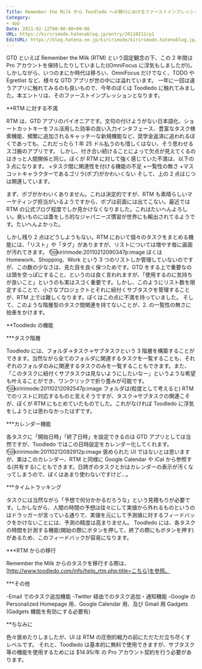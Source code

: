 ```yaml
---
Title: Remember the Milk から Toodledo への移行におけるファーストインプレッション
Category:
- app
Date: 2011-02-12T00:00:00+09:00
URL: https://kiririmode.hatenablog.jp/entry/20110212/p1
EditURL: https://blog.hatena.ne.jp/kiririmode/kiririmode.hatenablog.jp/atom/entry/8454420450078211190
---
```


GTD といえば Remember the Milk (RTM) という固定観念の下、この 2 年間は Pro アカウントを保持したりしていました((OmniFocus に浮気もしましたが))。しかしながら、いつのまにか時代は移ろい、OmniFocus だけでなく、TODO や Egretlist など、様々な GTD アプリが世の中には溢れています。
一年に一回は違うアプリに触れてみるのも良いもので、今年のぼくは Toodledo に触れてみました。本エントリは、そのファーストインプレッションとなります。

**RTM に対する不満

RTM は、GTD アプリのパイオニアです。文句の付けようがない日本語化、ショートカットキーをフル活用した効率の良い入力インタフェース、豊富なタスク検索機能、頻繁に追加されるキャッチーな新規機能など、奨学金返済に追われるぼくであっても、これだったら 1 年 25 ドル払うのも惜しくはない、そう思わせるスゴ腕のアプリです。
しかし、付き合い続けることによって欠点が見えてくるのはきっと人間関係と同じ。ぼくが RTM に対して強く感じていた不満は、以下の 3 点になります。
+タスク間に関連性を付ける機能の不足
+一覧性の無さ
+マスコットキャラクターであるゴリラ(ボブ)がかわいくない
そして、上の 2 点はじつは関連しています。

まず、ボブがかわいくありません。これは決定的ですが、RTM も素晴らしいマーケティング担当がいるようですから、ボブは前面には出てこない。最近では RTM の公式ブログ程度でしか見かけなくなりました。これはたいへんよろしい。臭いものには蓋をしろ的なジャパニーズ慣習が世界にも輸出されてるようです。たいへんよかった。

しかし残り 2 点はどうしようもない。RTM において個々のタスクをまとめる機能には、「リスト」や「タグ」がありますが、リストについては増やす毎に画面が汚れてきます。
f:id:kiririmode:20110212090347p:image
ぼくは Homework、Shopping、Work という 3 つのリストしか管理していないのですが、この数の少なさは、見た目を良く保つためです。GTD をする上で重要なのは頭を空っぽにすること、というのは良く言われますが、「使用するのに気持ちが良いこと」というのも実はスゴく重要です。しかし、このようにリスト数を限定することで、小さなプロジェクトとそれに紐付くサブタスクを管理することが、RTM 上では難しくなります。ぼくはこの点に不満を持っていました。
そして、このような階層型のタスク間関連を持てないことが、2. の一覧性の無さに拍車をかけます。

**Toodledo の機能

***タスク階層

Toodledo には、フォルダ→タスク→サブタスクという 3 階層を構築することができます。当然ながら全てのフォルダに関連するタスクを一覧することも、それぞれのフォルダのみに関連するタスクのみを一覧することもできます。また、「このタスクに紐付くサブタスクは見ないようにしたいなー」というような希望も叶えることができ、ワンクリックで折り畳みが可能です。
f:id:kiririmode:20110212092547p:image
フォルダは(粒度として考えると) RTM でのリストに対応するものと言えそうですが、タスク→サブタスクの関連こそが、ぼくが RTM にもとめていたものでした。これがなければ Toodledo に浮気をしようとは思わなかったはずです。

***カレンダー機能

各タスクに「開始日時」「終了日時」を設定できるのは GTD アプリとしては当然ですが、Toodledo ではこの日時設定をカレンダー化してくれます。
f:id:kiririmode:20110212092912p:image
褒められた UI ではないとは思いますが、実はこのカレンダー、RTM と同様に Google Calendar や iCal から参照する(共有する)こともできます。日跨ぎのタスクとかはカレンダーの表示が汚くなってしまうので、ぼくはあまり使わないですけど…。

***タイムトラッキング

タスクには当然ながら「予想で何分かかるだろうな」という見積もりが必要です。しかしながら、人間の時間の予想は往々にして実値から外れるものというのはドラッガーが言っている通りで、実値を元にして予測値に対するフィードバックをかけないことには、予測の精度は高まりません。
Toodledo には、各タスクの時間を計測する機能(開始の際にボタンを押して、終了の際にもボタンを押す)があるため、このフィードバックが容易になります。

***RTM からの移行

Remember the Milk からのタスクを移行する際は、[http://www.toodledo.com/info/help_rtm.php:title=こちら]を参照。

***その他

-Email でのタスク追加機能
-Twitter 経由でのタスク追加・通知機能
-Google の Personalized Homepage 用、Google Calendar 用、及び Gmail 用 Gadgets (Gadgets 機能を有効にする必要有)

**ちなみに

色々褒めたりしましたが、UI は RTM の圧倒的戦力の前にただただ立ち尽くすレベルです。
それと、Toodledo は基本的に無料で使用できますが、サブタスク等の機能を使用するためには $14.95/年 の Pro アカウント契約を行う必要があります。
